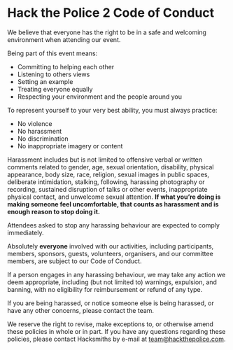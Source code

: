 # Hack the Police 2 Code of Conduct

We believe that everyone has the right to be in a safe and welcoming environment when attending our event. 

Being part of this event means: 

* Committing to helping each other
* Listening to others views
* Setting an example
* Treating everyone equally
* Respecting your environment and the people around you

To represent yourself to your very best ability, you must always practice:

* No violence
* No harassment
* No discrimination
* No inappropriate imagery or content

Harassment includes but is not limited to offensive verbal or written comments related to gender, age, sexual orientation, disability, physical appearance, body size, race, religion, sexual images in public spaces, deliberate intimidation, stalking, following, harassing photography or recording, sustained disruption of talks or other events, inappropriate physical contact, and unwelcome sexual attention. **If what you’re doing is making someone feel uncomfortable, that counts as harassment and is enough reason to stop doing it.**

Attendees asked to stop any harassing behaviour are expected to comply immediately. 

Absolutely **everyone** involved with our activities, including participants, members, sponsors, guests, volunteers, organisers, and our committee members, are subject to our Code of Conduct. 

If a person engages in any harassing behaviour, we may take any action we deem appropriate, including (but not limited to) warnings, expulsion, and banning, with no eligibility for reimbursement or refund of any type. 

If you are being harassed, or notice someone else is being harassed, or have any other concerns, please contact the team. 

We reserve the right to revise, make exceptions to, or otherwise amend these policies in whole or in part. If you have any questions regarding these policies, please contact Hacksmiths by e-mail at team@hackthepolice.com.


